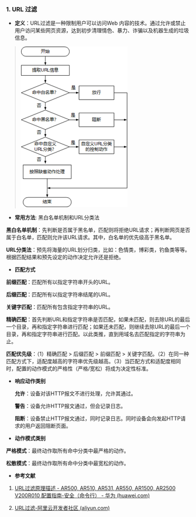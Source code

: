 ### 1. **URL 过滤**
- **定义**：URL过滤是一种限制用户可以访问Web 内容的技术。通过允许或禁止用户访问某些网页资源，达到初步清理情色、暴力、诈骗以及机器生成的垃圾信息。

 >![输入图片描述](imgs/URL过滤.png)

- **常用方法**: 黑白名单机制和URL分类法

 **黑白名单机制**：先判断是否属于黑名单，匹配则将拒绝URL请求；再判断网页是否属于白名单，匹配则允许该URL请求。其中，白名单的优先级高于黑名单。
 
 **URL分类法**：预先将海量的URL划分归类，比如：色情类，博彩类，钓鱼类等等。根据匹配结果和预先设定的动作决定允许还是拒绝。

- **匹配方式**

 **前缀匹配**：匹配所有以指定字符串开头的URL。
 
 **后缀匹配**：匹配所有以指定字符串结尾的URL。
 
 **关键字匹配**：匹配所有包含指定字符串的URL。
 
 **精确匹配**：首先判断URL和指定字符串是否匹配，如果未匹配，则去除URL的最后一个目录，再和指定字符串进行匹配；如果还未匹配，则继续去除URL的最后一个目录，再和指定字符串进行匹配。以此类推，直到用域名去匹配指定的字符串为止。
 
 **匹配优先级**：（1）精确匹配 > 后缀匹配 > 前缀匹配 > 关键字匹配。（2）在同一种匹配方式下，适配度越高的字符串优先级越高。（3）当匹配方式和适配度相同时，配置的动作模式的严格性（严格/宽松）将成为决定性标准。

- **响应动作类别**

  **允许**：设备对该HTTP报文不进行处理，允许其通过。
 
  **警告**：设备允许HTTP报文通过，但会记录日志。
 
  **阻断**：设备禁止HTTP报文通过，同时记录日志。同时设备会向发起HTTP请求的用户返回阻断页面。

- **动作模式类别**

 **严格模式**：最终动作取所有命中分类中最严格的动作。
 
 **松散模式**：最终动作取所有命中分类中最宽松的动作。

- **参考文献**

 1. [URL过滤原理描述 - AR500, AR510, AR531, AR550, AR1500, AR2500 V200R010 配置指南-安全（命令行） - 华为 (huawei.com)](https://support.huawei.com/enterprise/zh/doc/EDOC1100034260/9b51fc47)
 
 2. [URL过滤-阿里云开发者社区 (aliyun.com)](https://developer.aliyun.com/article/1513601#:~:text=URL%E8%BF%87%E6%BB%A4%E6%98%AF%E4%B8%80%E7%A7%8D%E9%92%88%E5%AF%B9%E7%94%A8%E6%88%B7%E7%9A%84URL%E8%AF%B7%E6%B1%82%E8%BF%9B%E8%A1%8C%E4%B8%8A%E7%BD%91%E6%8E%A7%E5%88%B6%E7%9A%84%E6%8A%80%E6%9C%AF%EF%BC%8C%E9%80%9A%E8%BF%87%E5%85%81%E8%AE%B8%E6%88%96%E7%A6%81%E6%AD%A2%E7%94%A8%E6%88%B7%E8%AE%BF%E9%97%AE%E6%9F%90%E4%BA%9B%E7%BD%91%E9%A1%B5%E8%B5%84%E6%BA%90%EF%BC%8C%E8%BE%BE%E5%88%B0%E8%A7%84%E8%8C%83%E4%B8%8A%E7%BD%91%E8%A1%8C%E4%B8%BA%E5%92%8C%E9%99%8D%E4%BD%8E%E5%AE%89%E5%85%A8%E9%A3%8E%E9%99%A9%E7%9A%84%E7%9B%AE%E7%9A%84%E3%80%82,URL%E8%BF%87%E6%BB%A4%E5%8F%AF%E4%BB%A5%E5%9F%BA%E4%BA%8EURL%E5%88%86%E7%B1%BB%E3%80%81%E7%89%B9%E5%AE%9AURL%E7%AD%89%E5%A4%9A%E7%A7%8D%E6%96%B9%E5%BC%8F%E9%99%90%E5%88%B6URL%E8%AE%BF%E9%97%AE%E3%80%82)
